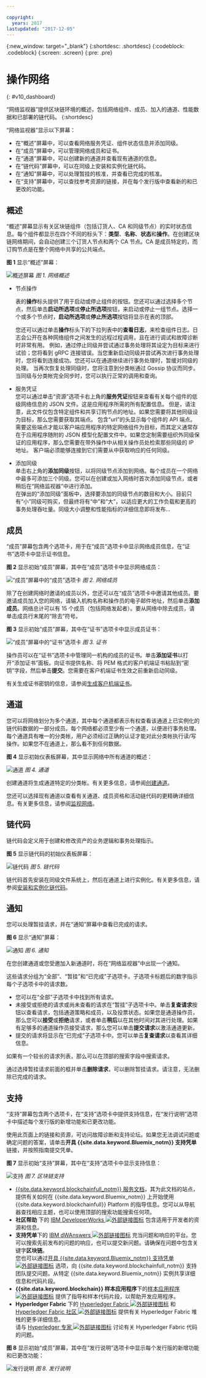 ```yaml
---

copyright:
  years: 2017
lastupdated: "2017-12-05"
---
```


{:new_window: target="_blank"}
{:shortdesc: .shortdesc}
{:codeblock: .codeblock}
{:screen: .screen}
{:pre: .pre}

# 操作网络
{: #v10_dashboard}


“网络监视器”提供区块链环境的概述，包括网络组件、成员、加入的通道、性能数据和已部署的链代码。
{:shortdesc}

“网络监视器”显示以下屏幕：
* 在“概述”屏幕中，可以查看网络服务凭证、组件状态信息并添加同级。
* 在“成员”屏幕中，可以管理网络成员和证书。
* 在“通道”屏幕中，可以创建新的通道并查看现有通道的信息。
* 在“链代码”屏幕中，可以在同级上安装和实例化链代码。
* 在“通知”屏幕中，可以处理暂挂的核准，并查看已完成的核准。
* 在“支持”屏幕中，可以查找参考资源的链接，并在每个发行版中查看新的和已更改的功能。


## 概述

“概述”屏幕显示有关区块链组件（包括订货人、CA 和同级节点）的实时状态信息。每个组件都显示在四个不同的标头下：**类型**、**名称**、**状态**和**操作**。在创建区块链网络期间，会自动创建三个订货人节点和两个 CA 节点。CA 是成员特定的，而订购节点是在整个网络中共享的公共端点。

**图 1** 显示“概述”屏幕：

![概述屏幕](images/myresources.png "网络概述")
*图 1. 网络概述*

- 节点操作

  表的**操作**标头提供了用于启动或停止组件的按钮。您还可以通过选择多个节点，然后单击**启动所选项**或**停止所选项**按钮，来启动或停止一组节点。选择一个或多个节点时，**启动所选项**或**停止所选项**按钮将显示在表的顶部。

  您还可以通过单击**操作**标头下的下拉列表中的**查看日志**，来检查组件日志。日志会公开在各种网络组件之间发生的远程过程调用，且在进行调试和故障诊断时非常有用。
例如，通过停止同级并尝试通过事务处理将其设定为目标来进行试验；您将看到 gRPC 连接错误。当您重新启动同级并尝试再次进行事务处理时，您将看到连接成功。您还可以在通道继续进行事务处理时，暂缓对同级的处理。
当再次恢复处理同级时，您将注意到分类帐通过 Gossip 协议而同步。
当同级与分类帐完全同步时，您可以执行正常的调用和查询。
  
- 服务凭证  
您可以通过单击“资源”选项卡右上角的**服务凭证**按钮来查看有关每个组件的低级网络信息的 JSON 文件。这是应用程序所需的所有配置信息。
但是，请注意，此文件仅包含特定组件和共享订购节点的地址。如果您需要将其他同级设为目标，那么您需要获取其端点。
包含“url”的头显示每个组件的 API 端点。需要这些端点才能以客户端应用程序的特定网络组件为目标，而其定义通常存在于应用程序随附的 JSON 模型化配置文件中。如果您定制需要组织外同级保证的应用程序，那么您需要在带外操作中从相关操作员处检索那些同级的 IP 地址。
客户端必须能够连接到它们需要从中获取响应的任何同级。
  
- 添加同级  
单击右上角的**添加同级**按钮，以将同级节点添加到网络。每个成员在一个网络中最多可添加三个同级。您可以在创建或加入网络时首次添加同级节点，或者稍后在“网络监视器”中进行添加。   
在弹出的“添加同级”面板中，选择要添加的同级节点的数目和大小。目前只有“小”同级可购买，但最终将有“中”和“大”，以适应更大的工作负载和更高的事务处理吞吐量。同级大小调整和性能指标的详细信息即将发布...
  
## 成员

“成员”屏幕包含两个选项卡，用于在“成员”选项卡中显示网络成员信息，在“证书”选项卡中显示证书信息。

**图 2** 显示初始“成员”屏幕，其中在“成员”选项卡中显示网络成员：

![“成员”屏幕中的“成员”选项卡](images/monitor_members.png "网络成员")
*图 2. 网络成员*

除了在创建网络时邀请的成员以外，您还可以在“成员”选项卡中邀请其他成员。要邀请成员加入您的网络，请输入机构名称和操作员的电子邮件地址，然后单击**添加成员**。网络总计可以有 15 个成员（包括网络发起者）。要从网络中除去成员，请单击成员行末尾的“除去”符号。

**图 3** 显示初始“成员”屏幕，其中在“证书”选项卡中显示成员证书：

![“成员”屏幕中的“证书”选项卡](images/monitor_certificates.png "证书")
*图 3. 证书*

操作员可以在“证书”选项卡中管理同一机构的成员的证书。单击**添加证书**以打开“添加证书”面板。向证书提供名称、将 PEM 格式的客户机端证书粘贴到“密钥”字段，然后单击**提交**。您需要在客户机端证书生效之前重新启动同级。

有关生成证书密钥的信息，请参阅[生成客户机端证书](v10_application.html#generating-the-client-side-certificates)。

## 通道

您可以将网络划分为多个通道，其中每个通道都表示有权查看该通道上已实例化的链代码数据的一部分成员。每个网络都必须至少有一个通道，以便进行事务处理。每个通道具有唯一的分类帐，用户必须经过正确的认证才能对此分类帐执行读/写操作。如果您不在通道上，那么看不到任何数据。

**图 4** 显示初始仪表板屏幕，其中显示网络中所有通道的概述：

![通道](images/channels.png "通道")
*图 4. 通道*

创建通道将生成通道特定的分类帐。有关更多信息，请参阅[创建通道](howto/create_channel.html)。

您还可以选择现有通道以查看有关通道、成员资格和活动链代码的更精确详细信息。有关更多信息，请参阅[监视网络](howto/monitor_network.html)。  


## 链代码

链代码会定义用于创建和修改资产的业务逻辑和事务处理指示。


**图 5** 显示链代码的初始仪表板屏幕：

![链代码](images/chaincode_install_overview.png "链代码")
*图 5. 链代码*

链代码首先安装在同级文件系统上，然后在通道上进行实例化。有关更多信息，请参阅[安装和实例化链代码](howto/install_instantiate_chaincode.html)。


## 通知

您可以处理暂挂请求，并在“通知”屏幕中查看已完成的请求。 

**图 6** 显示“通知”屏幕：

![通知](images/notifications.png "通知")
*图 6. 通知*

在您创建通道或您受邀加入新通道时，将在“网络监视器”中出现一个通知。 

这些请求分组为“全部”、“暂挂”和“已完成”子选项卡。子选项卡标题后的数字指示每个子选项卡中的请求数。
   * 您可以在“全部”子选项卡中找到所有请求。
   * 未接受或拒绝的请求或尚未查看的请求在“暂挂”子选项卡中。单击**复查请求**按钮以查看请求，包括通道策略和成员，以及投票状态。如果您是通道操作员，那么您可以**接受**或**拒绝**请求，或者单击**稍后**以在其他时间对其进行处理。如果有足够多的通道操作员接受请求，那么您可以单击**提交请求**以激活通道更新。
   * 提交的请求将显示在“已完成”子选项卡中。您可以单击**复查请求**以查看其详细信息。
  
如果有一个较长的请求列表，那么可以在顶部的搜索字段中搜索请求。 

通过选择暂挂请求前面的框并单击**删除请求**，可以删除暂挂请求。请注意，无法删除已完成的请求。


## 支持

“支持”屏幕包含两个选项卡，在“支持”选项卡中提供支持信息，在“发行说明”选项卡中描述每个发行版的新增功能和已更改功能。

使用此页面上的链接和资源，可访问故障诊断和支持论坛。如果您无法调试问题或确定问题的答案，请单击**开具 {{site.data.keyword.Bluemix_notm}} 支持凭单**链接，并按照指南提交凭单。

**图 7** 显示初始“支持”屏幕，其中在“支持”选项卡中显示支持信息：

![支持](images/support.png "支持")
*图 7. 区块链支持*

* [{{site.data.keyword.blockchainfull_notm}} 服务文档](index.html)，其为此文档的站点，提供有关如何在 {{site.data.keyword.Bluemix_notm}} 上开始使用 {{site.data.keyword.blockchainfull}} Platform 的指导信息。您可以从导航器查找相应主题，也可以使用顶部的搜索功能搜索任何项。  
* **社区帮助** 下的 [IBM DeveloperWorks ![外部链接图标](images/external_link.svg "外部链接图标")](https://developer.ibm.com/blockchain/) 包含适用于开发者的资源和信息。  
* **支持凭单**下的 [IBM dWAnswers ![外部链接图标](images/external_link.svg "外部链接图标")](https://developer.ibm.com/answers/smartspace/blockchain/) 充当问题和响应的平台。您可以搜索先前发布的问题的响应，也可以提交新问题。请确保在问题中包含关键字**区块链**。   
您也可以通过[开具 {{site.data.keyword.Bluemix_notm}} 支持凭单 ![外部链接图标](images/external_link.svg "外部链接图标")]() 选项，向 {{site.data.keyword.blockchainfull_notm}} 支持团队提交问题。从特定 {{site.data.keyword.Bluemix_notm}} 实例共享详细信息和代码片段。  
* **{{site.data.keyword.blockchain}} 样本应用程序**下的[样本应用程序 ![外部链接图标](images/external_link.svg "外部链接图标")]() 提供了指导和样本代码片段，以帮助开发应用程序。  
* **Hyperledger Fabric** 下的 [Hyperledger Fabric ![外部链接图标](images/external_link.svg "外部链接图标")](http://hyperledger-fabric.readthedocs.io/) 和 [Hyperledger Fabric 社区 ![外部链接图标](images/external_link.svg "外部链接图标")]() 提供有关 Hyperledger Fabric 堆栈的更多详细信息。  
请与 [Hyperledger 专家 ![外部链接图标](images/external_link.svg "外部链接图标")](https://chat.hyperledger.org/channel/general) 讨论有关 Hyperledger Fabric 代码的问题。   
  
  
**图 8** 显示初始“成员”屏幕，其中在“发行说明”选项卡中显示每个发行版的新增功能和已更改功能：

![发行说明](images/releasenotes.png "发行说明")
*图 8. 发行说明*


